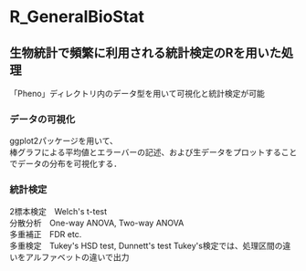 # R_GeneralBioStat

## 生物統計で頻繁に利用される統計検定のRを用いた処理

「Pheno」ディレクトリ内のデータ型を用いて可視化と統計検定が可能

### データの可視化
ggplot2パッケージを用いて、<br>
棒グラフによる平均値とエラーバーの記述、および生データをプロットすることでデータの分布を可視化する．

### 統計検定
2標本検定　Welch's t-test
<br>
分散分析　One-way ANOVA, Two-way ANOVA
<br>
多重補正　FDR etc.
<br>
多重検定　Tukey's HSD test, Dunnett's test
Tukey's検定では、処理区間の違いをアルファベットの違いで出力

